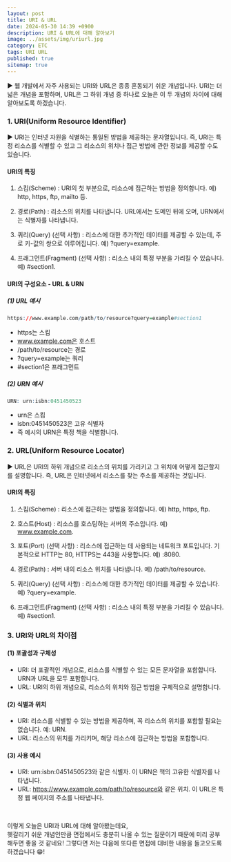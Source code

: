 ```yaml
---
layout: post
title: URI & URL
date: 2024-05-30 14:39 +0900
description: URI & URL에 대해 알아보기
image: ../assets/img/uriurl.jpg
category: ETC
tags: URI URL
published: true
sitemap: true
---
```


▶ 웹 개발에서 자주 사용되는 URI와 URL은 종종 혼동되기 쉬운 개념입니다.
URI는 더 넓은 개념을 포함하며, URL은 그 하위 개념 중 하나로 오늘은 이 두 개념의 차이에 대해 알아보도록 하겠습니다.

### 1. URI(Uniform Resource Identifier)

▶ URI는 인터넷 자원을 식별하는 통일된 방법을 제공하는 문자열입니다.
즉, URI는 특정 리소스를 식별할 수 있고 그 리소스의 위치나 접근 방법에 관한 정보를 제공할 수도 있습니다.

#### URI의 특징

1. 스킴(Scheme)
: URI의 첫 부분으로, 리소스에 접근하는 방법을 정의합니다. 예) http, https, ftp, mailto 등.

2. 경로(Path)
: 리소스의 위치를 나타냅니다. URL에서는 도메인 뒤에 오며, URN에서는 식별자를 나타냅니다.

3. 쿼리(Query) (선택 사항)
: 리소스에 대한 추가적인 데이터를 제공할 수 있는데, 주로 키-값의 쌍으로 이루어집니다. 예) ?query=example.

4. 프래그먼트(Fragment) (선택 사항)
: 리소스 내의 특정 부분을 가리킬 수 있습니다. 예) #section1.

#### URI의 구성요소 - URL & URN

##### (1) URL 예시

````R
https://www.example.com/path/to/resource?query=example#section1
````

- https는 스킴
- www.example.com은 호스트
- /path/to/resource는 경로
- ?query=example는 쿼리
- #section1은 프래그먼트

##### (2) URN 예시

````R
URN: urn:isbn:0451450523
````

- urn은 스킴
- isbn:0451450523은 고유 식별자
- 즉 예시의 URN은 특정 책을 식별합니다.

### 2. URL(Uniform Resource Locator)

▶ URL은 URI의 하위 개념으로 리소스의 위치를 가리키고 그 위치에 어떻게 접근할지를 설명합니다. 즉, URL은 인터넷에서 리소스를 찾는 주소를 제공하는 것입니다.

#### URI의 특징

1. 스킴(Scheme)
: 리소스에 접근하는 방법을 정의합니다. 예) http, https, ftp.

2. 호스트(Host)
: 리소스를 호스팅하는 서버의 주소입니다. 예) www.example.com.

3. 포트(Port) (선택 사항)
: 리소스에 접근하는 데 사용되는 네트워크 포트입니다. 기본적으로 HTTP는 80, HTTPS는 443을 사용합니다. 예) :8080.

4. 경로(Path)
: 서버 내의 리소스 위치를 나타냅니다. 예) /path/to/resource.

5. 쿼리(Query) (선택 사항)
: 리소스에 대한 추가적인 데이터를 제공할 수 있습니다. 예) ?query=example.

6. 프래그먼트(Fragment) (선택 사항)
: 리소스 내의 특정 부분을 가리킬 수 있습니다. 예) #section1.

### 3. URI와 URL의 차이점

#### (1) 포괄성과 구체성

- URI: 더 포괄적인 개념으로, 리소스를 식별할 수 있는 모든 문자열을 포함합니다. URN과 URL을 모두 포함합니다.
- URL: URI의 하위 개념으로, 리소스의 위치와 접근 방법을 구체적으로 설명합니다.

#### (2) 식별과 위치

- URI: 리소스를 식별할 수 있는 방법을 제공하며, 꼭 리소스의 위치를 포함할 필요는 없습니다. 예: URN.
- URL: 리소스의 위치를 가리키며, 해당 리소스에 접근하는 방법을 포함합니다.

#### (3) 사용 예시

- URI: urn:isbn:0451450523와 같은 식별자. 이 URN은 책의 고유한 식별자를 나타냅니다.
- URL: https://www.example.com/path/to/resource와 같은 위치. 이 URL은 특정 웹 페이지의 주소를 나타냅니다.

<br>

이렇게 오늘은 URI과 URL에 대해 알아봤는데요,<br>
헷갈리기 쉬운 개념인만큼 면접에서도 충분히 나올 수 있는 질문이기 때문에 미리 공부해두면 좋을 것 같네요!
그렇다면 저는 다음에 또다른 면접에 대비한 내용을 들고오도록 하겠습니다 😁!